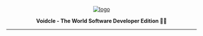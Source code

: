 <a href="https://voidcle.software"><p align="center">
![logo](https://user-images.githubusercontent.com/94834060/210203172-73854d12-4308-41de-b95f-21905fb23313.png)
</p></a>

<p align="center">
  <strong>Voidcle - The World Software Developer Edition  👨‍💻</strong>
</p>

---
